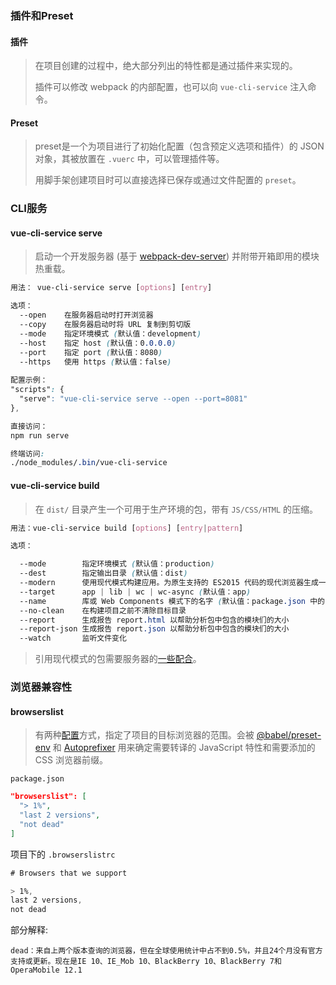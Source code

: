 ### 插件和Preset

#### 插件

> 在项目创建的过程中，绝大部分列出的特性都是通过插件来实现的。
>
> 插件可以修改 webpack 的内部配置，也可以向 `vue-cli-service` 注入命令。

#### Preset

>  preset是一个为项目进行了初始化配置（包含预定义选项和插件）的 JSON对象，其被放置在 `.vuerc` 中，可以管理插件等。
>
>  用脚手架创建项目时可以直接选择已保存或通过文件配置的 `preset`。

### CLI服务

#### vue-cli-service serve

> 启动一个开发服务器 (基于 [webpack-dev-server](https://github.com/webpack/webpack-dev-server)) 并附带开箱即用的模块热重载。

```css
用法： vue-cli-service serve [options] [entry]

选项：
  --open    在服务器启动时打开浏览器
  --copy    在服务器启动时将 URL 复制到剪切版
  --mode    指定环境模式 (默认值：development)
  --host    指定 host (默认值：0.0.0.0)
  --port    指定 port (默认值：8080)
  --https   使用 https (默认值：false)
  
配置示例： 
"scripts": {
  "serve": "vue-cli-service serve --open --port=8081"
},

直接访问： 
npm run serve

终端访问:
./node_modules/.bin/vue-cli-service
```

#### vue-cli-service build

> 在 `dist/` 目录产生一个可用于生产环境的包，带有 `JS/CSS/HTML` 的压缩。

```css
用法：vue-cli-service build [options] [entry|pattern]

选项：

  --mode        指定环境模式 (默认值：production)
  --dest        指定输出目录 (默认值：dist)
  --modern      使用现代模式构建应用。为原生支持的 ES2015 代码的现代浏览器生成一个包（性能更佳），另外生成一个兼容老浏览器的包用来自动回退。会根据浏览器支持自动的动态加载。
  --target      app | lib | wc | wc-async (默认值：app)
  --name        库或 Web Components 模式下的名字 (默认值：package.json 中的 "name" 字段或入口文件名)
  --no-clean    在构建项目之前不清除目标目录
  --report      生成报告 report.html 以帮助分析包中包含的模块们的大小
  --report-json 生成报告 report.json 以帮助分析包中包含的模块们的大小
  --watch       监听文件变化
```

> 引用现代模式的包需要服务器的[一些配合](https://cli.vuejs.org/zh/guide/browser-compatibility.html#%E7%8E%B0%E4%BB%A3%E6%A8%A1%E5%BC%8F)。



### 浏览器兼容性

#### browserslist

> 有两种[配置](https://github.com/browserslist/browserslist)方式，指定了项目的目标浏览器的范围。会被 [@babel/preset-env](https://new.babeljs.io/docs/en/next/babel-preset-env.html) 和 [Autoprefixer](https://github.com/postcss/autoprefixer) 用来确定需要转译的 JavaScript 特性和需要添加的 CSS 浏览器前缀。

`package.json`

```json
"browserslist": [
  "> 1%",
  "last 2 versions",
  "not dead"
]
```

项目下的 `.browserslistrc`

```css
# Browsers that we support

> 1%,
last 2 versions,
not dead
```



部分解释:

```
dead：来自上两个版本查询的浏览器，但在全球使用统计中占不到0.5%，并且24个月没有官方支持或更新。现在是IE 10、IE_Mob 10、BlackBerry 10、BlackBerry 7和 OperaMobile 12.1
```





